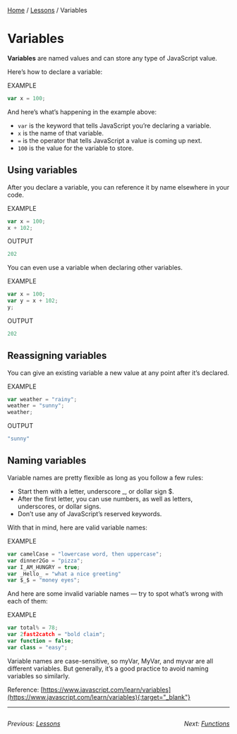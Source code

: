 [Home](/javascript-4-beginners) / [Lessons](./) / Variables

# Variables
**Variables** are named values and can store any type of JavaScript value.

Here’s how to declare a variable:

EXAMPLE
```javascript
var x = 100;
```

And here’s what’s happening in the example above:

- `var` is the keyword that tells JavaScript you’re declaring a variable.
- `x` is the name of that variable.
- `=` is the operator that tells JavaScript a value is coming up next.
- `100` is the value for the variable to store.
 
## Using variables

After you declare a variable, you can reference it by name elsewhere in your code.

EXAMPLE
```javascript
var x = 100;
x + 102;
```
OUTPUT
```javascript
202
```

You can even use a variable when declaring other variables.

EXAMPLE
```javascript
var x = 100;
var y = x + 102;
y;
```
OUTPUT
```javascript
202
```

## Reassigning variables

You can give an existing variable a new value at any point after it’s declared.

EXAMPLE
```javascript
var weather = "rainy";
​weather = "sunny";
weather;
```
OUTPUT
```javascript
"sunny"
```

## Naming variables

Variable names are pretty flexible as long as you follow a few rules:
- Start them with a letter, underscore _, or dollar sign $.
- After the first letter, you can use numbers, as well as letters, underscores, or dollar signs.
- Don’t use any of JavaScript’s reserved keywords.

With that in mind, here are valid variable names:

EXAMPLE
```javascript
var camelCase = "lowercase word, then uppercase";
var dinner2Go = "pizza";
var I_AM_HUNGRY = true;
var _Hello_ = "what a nice greeting"
var $_$ = "money eyes";
```

And here are some invalid variable names — try to spot what’s wrong with each of them:

EXAMPLE
```javascript
var total% = 78;
var 2fast2catch = "bold claim";
var function = false;
var class = "easy";
```

Variable names are case-sensitive, so myVar, MyVar, and myvar are all different variables. But generally, it’s a good practice to avoid naming variables so similarly.

Reference: [https://www.javascript.com/learn/variables](https://www.javascript.com/learn/variables){:target="_blank"}

---
<div style="overflow:auto">
<div style="float: left">

<i>Previous: <a href="./Lessons">Lessons</a></i>

</div>

<div style="float: right">

<i>Next: <a href="./2%20Functions.md">Functions</a></i>

</div>
</div>
